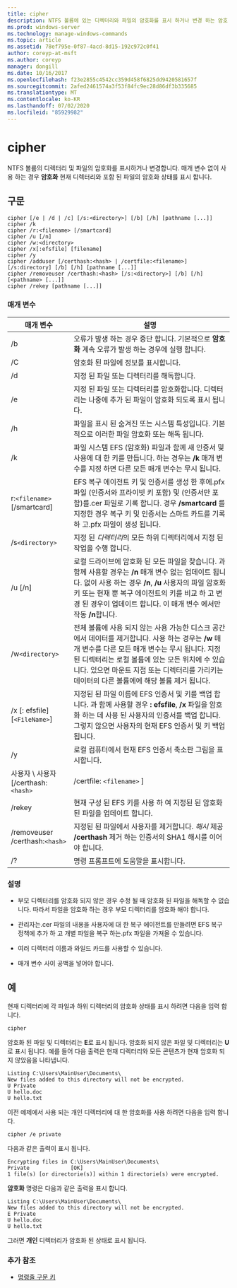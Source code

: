 ```yaml
---
title: cipher
description: NTFS 볼륨에 있는 디렉터리와 파일의 암호화를 표시 하거나 변경 하는 암호 명령에 대 한 참조 문서입니다.
ms.prod: windows-server
ms.technology: manage-windows-commands
ms.topic: article
ms.assetid: 78ef795e-0f87-4acd-8d15-192c972c0f41
author: coreyp-at-msft
ms.author: coreyp
manager: dongill
ms.date: 10/16/2017
ms.openlocfilehash: f23e2855c4542cc359d458f6825dd9420581657f
ms.sourcegitcommit: 2afed2461574a3f53f84fc9ec28d86df3b335685
ms.translationtype: MT
ms.contentlocale: ko-KR
ms.lasthandoff: 07/02/2020
ms.locfileid: "85929982"
---
```

# <a name="cipher"></a>cipher

NTFS 볼륨의 디렉터리 및 파일의 암호화를 표시하거나 변경합니다. 매개 변수 없이 사용 하는 경우 **암호화** 현재 디렉터리와 포함 된 파일의 암호화 상태를 표시 합니다.

## <a name="syntax"></a>구문

```
cipher [/e | /d | /c] [/s:<directory>] [/b] [/h] [pathname [...]]
cipher /k
cipher /r:<filename> [/smartcard]
cipher /u [/n]
cipher /w:<directory>
cipher /x[:efsfile] [filename]
cipher /y
cipher /adduser [/certhash:<hash> | /certfile:<filename>] [/s:directory] [/b] [/h] [pathname [...]]
cipher /removeuser /certhash:<hash> [/s:<directory>] [/b] [/h] [<pathname> [...]]
cipher /rekey [pathname [...]]
```

### <a name="parameters"></a>매개 변수

| 매개 변수 | 설명 |
| ---------- | ----------- |
| /b | 오류가 발생 하는 경우 중단 합니다. 기본적으로 **암호화** 계속 오류가 발생 하는 경우에 실행 합니다. |
| /C | 암호화 된 파일에 정보를 표시합니다. |
| /d | 지정 된 파일 또는 디렉터리를 해독합니다. |
| /e | 지정 된 파일 또는 디렉터리를 암호화합니다. 디렉터리는 나중에 추가 된 파일이 암호화 되도록 표시 됩니다. |
| /h | 파일을 표시 된 숨겨진 또는 시스템 특성입니다. 기본적으로 이러한 파일 암호화 또는 해독 됩니다. |
| /k | 파일 시스템 EFS (암호화) 파일과 함께 새 인증서 및 사용에 대 한 키를 만듭니다. 하는 경우는 **/k** 매개 변수를 지정 하면 다른 모든 매개 변수는 무시 됩니다. |
| r:`<filename>` [/smartcard] | EFS 복구 에이전트 키 및 인증서를 생성 한 후에.pfx 파일 (인증서와 프라이빗 키 포함) 및 (인증서만 포함)를.cer 파일로 기록 합니다. 경우 **/smartcard** 를 지정한 경우 복구 키 및 인증서는 스마트 카드를 기록 하 고.pfx 파일이 생성 됩니다. |
| /s`<directory>` | 지정 된 *디렉터리*의 모든 하위 디렉터리에서 지정 된 작업을 수행 합니다. |
| /u [/n] |  로컬 드라이브에 암호화 된 모든 파일을 찾습니다. 과 함께 사용할 경우는 **/n** 매개 변수 없는 업데이트 됩니다. 없이 사용 하는 경우 **/n**, **/u** 사용자의 파일 암호화 키 또는 현재 뿐 복구 에이전트의 키를 비교 하 고 변경 된 경우이 업데이트 합니다. 이 매개 변수 에서만 작동 **/n**합니다. |
| /w`<directory>` | 전체 볼륨에 사용 되지 않는 사용 가능한 디스크 공간에서 데이터를 제거합니다. 사용 하는 경우는 **/w** 매개 변수를 다른 모든 매개 변수는 무시 됩니다. 지정 된 디렉터리는 로컬 볼륨에 있는 모든 위치에 수 있습니다. 있으면 마운트 지점 또는 디렉터리를 가리키는 데이터의 다른 볼륨에에 해당 볼륨 제거 됩니다. |
| /x [: efsfile] [`<FileName>`] | 지정된 된 파일 이름에 EFS 인증서 및 키를 백업 합니다. 과 함께 사용할 경우 **: efsfile**, **/x** 파일을 암호화 하는 데 사용 된 사용자의 인증서를 백업 합니다. 그렇지 않으면 사용자의 현재 EFS 인증서 및 키 백업 됩니다. |
| /y | 로컬 컴퓨터에서 현재 EFS 인증서 축소판 그림을 표시합니다. |
| 사용자 \ 사용자 [/certhash:`<hash>` | /certfile: `<filename>` ] |
| /rekey | 현재 구성 된 EFS 키를 사용 하 여 지정된 된 암호화 된 파일을 업데이트 합니다. |
| /removeuser /certhash:`<hash>` | 지정된 된 파일에서 사용자를 제거합니다. *해시* 제공 **/certhash** 제거 하는 인증서의 SHA1 해시를 이어야 합니다. |
| /? | 명령 프롬프트에 도움말을 표시합니다. |

### <a name="remarks"></a>설명

- 부모 디렉터리를 암호화 되지 않은 경우 수정 될 때 암호화 된 파일을 해독할 수 없습니다. 따라서 파일을 암호화 하는 경우 부모 디렉터리를 암호화 해야 합니다.

- 관리자는.cer 파일의 내용을 사용자에 대 한 복구 에이전트를 만들려면 EFS 복구 정책에 추가 하 고 개별 파일을 복구 하는.pfx 파일을 가져올 수 있습니다.

- 여러 디렉터리 이름과 와일드 카드를 사용할 수 있습니다.

- 매개 변수 사이 공백을 넣어야 합니다.

## <a name="examples"></a>예

현재 디렉터리에 각 파일과 하위 디렉터리의 암호화 상태를 표시 하려면 다음을 입력 합니다.

```
cipher
```

암호화 된 파일 및 디렉터리는 **E**로 표시 됩니다. 암호화 되지 않은 파일 및 디렉터리는 **U**로 표시 됩니다. 예를 들어 다음 출력은 현재 디렉터리와 모든 콘텐츠가 현재 암호화 되지 않았음을 나타냅니다.

```
Listing C:\Users\MainUser\Documents\
New files added to this directory will not be encrypted.
U Private
U hello.doc
U hello.txt
```

이전 예제에서 사용 되는 개인 디렉터리에 대 한 암호화를 사용 하려면 다음을 입력 합니다.

```
cipher /e private
```

다음과 같은 출력이 표시 됩니다.

```
Encrypting files in C:\Users\MainUser\Documents\
Private             [OK]
1 file(s) [or directorie(s)] within 1 directorie(s) were encrypted.
```

**암호화** 명령은 다음과 같은 출력을 표시 합니다.

```
Listing C:\Users\MainUser\Documents\
New files added to this directory will not be encrypted.
E Private
U hello.doc
U hello.txt
```

그러면 **개인** 디렉터리가 암호화 된 상태로 표시 됩니다.

### <a name="additional-references"></a>추가 참조

- [명령줄 구문 키](command-line-syntax-key.md)
